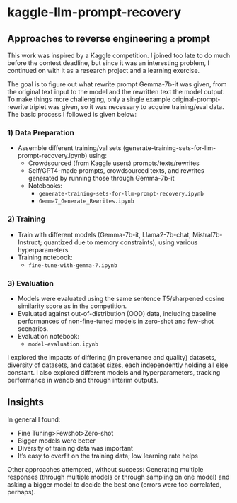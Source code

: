 # kaggle-llm-prompt-recovery

## Approaches to reverse engineering a prompt
This work was inspired by a Kaggle competition. I joined too late to do much before the contest deadline, but since it was an interesting problem, I continued on with it as a research project and a learning exercise.

The goal is to figure out what rewrite prompt Gemma-7b-it was given, from the original text input to the model and the rewritten text the model output. To make things more challenging, only a single example original-prompt-rewrite triplet was given, so it was necessary to acquire training/eval data. The basic process I followed is given below:

### 1) Data Preparation
- Assemble different training/val sets (generate-training-sets-for-llm-prompt-recovery.ipynb) using:
  - Crowdsourced (from Kaggle users) prompts/texts/rewrites 
  - Self/GPT4-made prompts, crowdsourced texts, and rewrites generated by running those through Gemma-7b-it
  - Notebooks:
    - `generate-training-sets-for-llm-prompt-recovery.ipynb`
    - `Gemma7_Generate_Rewrites.ipynb`

### 2) Training
- Train with different models (Gemma-7b-it, Llama2-7b-chat, Mistral7b-Instruct; quantized due to memory constraints), using various hyperparameters
- Training notebook:
  - `fine-tune-with-gemma-7.ipynb`

### 3) Evaluation
- Models were evaluated using the same sentence T5/sharpened cosine similarity score as in the competition.
- Evaluated against out-of-distribution (OOD) data, including baseline performances of non-fine-tuned models in zero-shot and few-shot scenarios.
- Evaluation notebook:
  - `model-evaluation.ipynb`

I explored the impacts of differing (in provenance and quality) datasets, diversity of datasets, and dataset sizes, each independently holding all else constant. I also explored different models and hyperparameters, tracking performance in wandb and through interim outputs.

## Insights
In general I found:
- Fine Tuning>Fewshot>Zero-shot
- Bigger models were better
- Diversity of training data was important
- It’s easy to overfit on the training data; low learning rate helps

Other approaches attempted, without success: Generating multiple responses (through multiple models or through sampling on one model) and asking a bigger model to decide the best one (errors were too correlated, perhaps).


